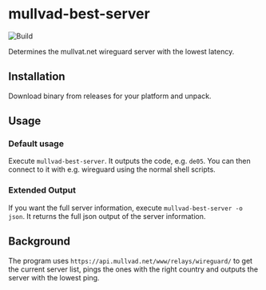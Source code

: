 # mullvad-best-server
![Build](https://github.com/bastiandoetsch/mullvad-best-server/actions/workflows/go.yml/badge.svg)

Determines the mullvat.net wireguard server with the lowest latency. 

## Installation

Download binary from releases for your platform and unpack.

## Usage
### Default usage
Execute `mullvad-best-server`. It outputs the code, e.g. `de05`. You can then connect to it with e.g. wireguard using the normal shell scripts.

### Extended Output
If you want the full server information, execute `mullvad-best-server -o json`. It returns the full json output  of the server information. 

## Background
The program uses `https://api.mullvad.net/www/relays/wireguard/` to get the current server list, pings the ones with the right country
and outputs the server with the lowest ping.
